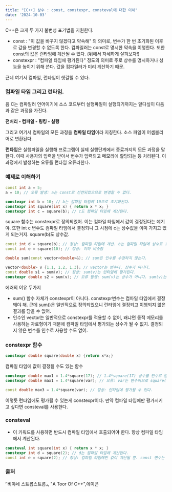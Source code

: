 ```yaml
---
title: "[C++] 상수 : const, constexpr, consteval에 대한 이해"
date: '2024-10-03'
---
```

C++은 크게 두 가지 불변성 표기법을 지원한다.
- const : "이 값을 바꾸지 않겠다고 약속해" 의 의미로, 변수가 한 번 초기화된 이후로 값을 변경할 수 없도록 한다. 컴파일러는 const로 명시한 약속을 이행한다. 또한 const의 값은 런타임에 계산될 수 있다. (뒤에서 자세하게 살펴보자!)
- constexpr : "컴파일 타임에 평가된다" 정도의 의미로 주로 상수를 명시하거나 성능을 높이기 위해 쓴다. 값을 컴파일러가 미리 계산하기 때문.

근데 여기서 컴파일, 런타임이 헷갈릴 수 있다.

### 컴파일 타임 그리고 런타임.
음 C는 컴파일러 언어이기에 소스 코드부터 실행파일이 실행되기까지는 알다싶이 다음과 같은 과정을 가진다.

__전처리 - 컴파일 - 링킹 - 실행__

그리고 여기서 컴파일의 모든 과정을 **컴파일 타임**이라 지칭한다. 소스 파일이 어셈블리어로 변환된다.

**런타임**은 실행파일을 실행해 프로그램이 실제 실행단계에서 종료까지의 모든 과정을 말한다. 이때 사용자의 입력을 받아서 변수가 입력되고 메모리에 할당되는 등 처리된다. 이 과정에서 발생하는 오류를 런타임 오류라한다.

### 예제로 이해하기

```cpp
const int a = 5;
a = 10; // 오류 발생: a는 const로 선언되었으므로 변경할 수 없다.

constexpr int b = 10; // b는 컴파일 타임에 10으로 초기화된다.
constexpr int square(int x) { return x * x; }
constexpr int c = square(b); // c도 컴파일 타임에 계산된다. 
```

square 함수는 constexpr로 정의되었어. 이는 컴파일 타임에서 값이 결정된다는 얘기야. 또한 int c 변수도 컴파일 타임에서 결정되니 그 시점에 c는 상수값을 이미 가지고 있게 되는거지. square(b)도 상수값.

```cpp
const int d = square(b); // 정상: 컴파일 타임에 계산. b는 컴파일 타임에 상수로 초기화 되었고, square(b)도 컴파일 타임에 계산되어 100이 됨. 그 값이 d로 상수 고정
const int e = square(10); // 정상: 이하 비슷함
```

```cpp
double sum(const vector<double>&); // sum은 인수를 수정하지 않는다.

vector<double> v {1.1, 1.2, 1.3}; // vector는 변수다. 상수가 아니다.
const double s1 = sum(v); // 정상: sum(v)는 런타임에 평가된다. 
constexpr double s2 = sum(v); // 오류 발생: sum(v)는 상수가 아니다. sum(v)는 런타임에 값이 결정된다.
```

에러의 이유 두가지
- sum() 함수 자체가 constexpr이 아니다. constexpr변수는 컴파일 타임에서 결정돼야 해. 근데 sum()은 일반적으로 정의되었으니 런타임에 결정되고 이행되지 않은 결과를 담을 수 없어.
- 인수인 vector는 일반적으로 constexpr를 적용할 수 없어, 왜냐면 동적 메모리를 사용하는 자료형이기 때문에 컴파일 타임에서 평가되는 상수가 될 수 없지. 결정되지 않은 변수를 인수로 사용할 수도 없어.

### constexpr 함수

```cpp
constexpr double square(double x) {return x*x;}
```
컴파일 타임에 값이 결정될 수도 있는 함수

```cpp
constexpr double max1 = 1.4*square(17); // 1.4*square(17) 상수를 인수로 받아서 컴파일 타임에 결정됨. 결과도 상수식.
constexpr double max1 = 1.4*square(var); // 오류: var는 변수이므로 square(var)는 런타임에 평가된다. 컴파일 타임에 결정되는 contexpr 변수에 담을 수 없다.

const double max3 = 1.4*square(var); // 정상: 런타임에 평가될 수 있다.
```

이렇듯 런타임에도 평가될 수 있는게 constexpr이다. 만약 컴파일 타임에만 평가시키고 싶다면 consteval를 사용한다.

### consteval
- 이 키워드를 사용하면 반드시 컴파일 타임에서 호출되어야 한다. 항상 컴파일 타임에서 계산된다.

```cpp
consteval int square(int x) { return x * x; }
constexpr int d = square(2); // d는 컴파일 타임에 계산된다.
const int e = square(2); // 정상: 컴파일 타임에만 값이 계산될 뿐. const 변수는 상수값으로 런타임까지 그 값을 유지한다.
```

### 출처
⌜비야네 스트롭스트룹⌟, "A Toor Of C++",에이콘